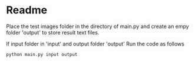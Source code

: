 
# Readme

Place the test images folder in the directory of main.py and create an empy folder 'output' to store result text files.

If input folder in 'input' and output folder 'output'
Run the code as follows
```
python main.py input output
```
